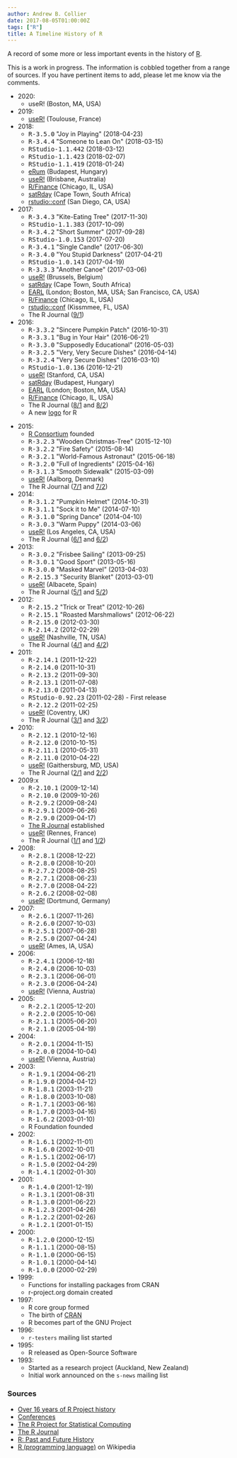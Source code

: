 ```yaml
---
author: Andrew B. Collier
date: 2017-08-05T01:00:00Z
tags: ["R"]
title: A Timeline History of R
---
```


A record of some more or less important events in the history of [R](https://www.r-project.org/).

This is a work in progress. The information is cobbled together from a range of sources. If you have pertinent items to add, please let me know via the comments.

<!--more-->

<!--
    https://support.rstudio.com/hc/en-us/articles/200716783-RStudio-Release-History
-->

- 2020:
	- useR! (Boston, MA, USA)
- 2019:
	- [useR!](http://www.user2019.fr/) (Toulouse, France)
- 2018:
    - <kbd>R-3.5.0</kbd> "Joy in Playing" (2018-04-23)
    - <kbd>R-3.4.4</kbd> "Someone to Lean On" (2018-03-15)
    - <kbd class="bg-primary">RStudio-1.1.442</kbd> (2018-03-12)
    - <kbd class="bg-primary">RStudio-1.1.423</kbd> (2018-02-07)
    - <kbd class="bg-primary">RStudio-1.1.419</kbd> (2018-01-24)
    - [eRum](http://2018.erum.io/) (Budapest, Hungary)
    - [useR!](https://user2018.R-project.org/) (Brisbane, Australia)
    - [R/Finance](http://www.rinfinance.com/) (Chicago, IL, USA)
    - [satRday](http://capetown2018.satrdays.org/) (Cape Town, South Africa)
    - [rstudio::conf](https://www.rstudio.com/conference/) (San Diego, CA, USA)
- 2017:
    - <kbd>R-3.4.3</kbd> "Kite-Eating Tree" (2017-11-30)
    - <kbd class="bg-primary">RStudio-1.1.383</kbd> (2017-10-09)
    - <kbd>R-3.4.2</kbd> "Short Summer" (2017-09-28)
    - <kbd class="bg-primary">RStudio-1.0.153</kbd> (2017-07-20)
    - <kbd>R-3.4.1</kbd> "Single Candle" (2017-06-30)
    - <kbd>R-3.4.0</kbd> "You Stupid Darkness" (2017-04-21)
    - <kbd class="bg-primary">RStudio-1.0.143</kbd> (2017-04-19)
    - <kbd>R-3.3.3</kbd> "Another Canoe" (2017-03-06)
    - [useR!](https://user2017.brussels/) (Brussels, Belgium)
    - [satRday](http://capetown2017.satrdays.org/) (Cape Town, South Africa)
    - [EARL](https://earlconf.com/) (London; Boston, MA, USA; San Francisco, CA, USA)
    - [R/Finance](http://www.rinfinance.com/) (Chicago, IL, USA)
    - [rstudio::conf](https://www.rstudio.com/conference/) (Kissmmee, FL, USA)
    - The R Journal ([9/1](https://journal.r-project.org/archive/2017-1/))
- 2016:
    - <kbd>R-3.3.2</kbd> "Sincere Pumpkin Patch" (2016-10-31)
    - <kbd>R-3.3.1</kbd> "Bug in Your Hair" (2016-06-21)
    - <kbd>R-3.3.0</kbd> "Supposedly Educational" (2016-05-03)
    - <kbd>R-3.2.5</kbd> "Very, Very Secure Dishes" (2016-04-14)
    - <kbd>R-3.2.4</kbd> "Very Secure Dishes" (2016-03-10)
    - <kbd class="bg-primary">RStudio-1.0.136</kbd> (2016-12-21)
	- [useR!](https://www.r-project.org/useR-2016/) (Stanford, CA, USA)
    - [satRday](http://budapest.satrdays.org/) (Budapest, Hungary)
    - [EARL](https://earlconf.com/2016/) (London; Boston, MA, USA)
    - [R/Finance](http://www.rinfinance.com/) (Chicago, IL, USA)
    - The R Journal ([8/1](https://journal.r-project.org/archive/2016-1/) and [8/2](https://journal.r-project.org/archive/2016-2/))
    - A new [logo](https://www.r-project.org/logo) for R
<!--more-->
- 2015:
	- [R Consortium](https://www.r-consortium.org/) founded
	- <kbd>R-3.2.3</kbd> "Wooden Christmas-Tree" (2015-12-10)
    - <kbd>R-3.2.2</kbd> "Fire Safety" (2015-08-14)
    - <kbd>R-3.2.1</kbd> "World-Famous Astronaut" (2015-06-18)
    - <kbd>R-3.2.0</kbd> "Full of Ingredients" (2015-04-16)
    - <kbd>R-3.1.3</kbd> "Smooth Sidewalk" (2015-03-09)
	- [useR!](https://www.r-project.org/useR-2015/) (Aalborg, Denmark)
    - The R Journal ([7/1](https://journal.r-project.org/archive/2015-1/) and [7/2](https://journal.r-project.org/archive/2015-2/))
- 2014:
    - <kbd>R-3.1.2</kbd> "Pumpkin Helmet" (2014-10-31)
    - <kbd>R-3.1.1</kbd> "Sock it to Me" (2014-07-10)
    - <kbd>R-3.1.0</kbd> "Spring Dance" (2014-04-10)
    - <kbd>R-3.0.3</kbd> "Warm Puppy" (2014-03-06)
	- [useR!](https://www.r-project.org/useR-2014/) (Los Angeles, CA, USA)
    - The R Journal ([6/1](https://journal.r-project.org/archive/2014-1/) and [6/2](https://journal.r-project.org/archive/2014-2/))
- 2013:
    - <kbd>R-3.0.2</kbd> "Frisbee Sailing" (2013-09-25)
    - <kbd>R-3.0.1</kbd> "Good Sport" (2013-05-16)
    - <kbd>R-3.0.0</kbd> "Masked Marvel" (2013-04-03)
    - <kbd>R-2.15.3</kbd> "Security Blanket" (2013-03-01)
	- [useR!](https://www.r-project.org/useR-2013/") (Albacete, Spain)
    - The R Journal ([5/1](https://journal.r-project.org/archive/2013-1/) and [5/2](https://journal.r-project.org/archive/2013-2/))
- 2012:
    - <kbd>R-2.15.2</kbd> "Trick or Treat" (2012-10-26)
    - <kbd>R-2.15.1</kbd> "Roasted Marshmallows" (2012-06-22)
    - <kbd>R-2.15.0</kbd> (2012-03-30)
    - <kbd>R-2.14.2</kbd> (2012-02-29)
	- [useR!](https://www.r-project.org/conferences/useR-2012) (Nashville, TN, USA)
    - The R Journal ([4/1](https://journal.r-project.org/archive/2012-1/) and [4/2](https://journal.r-project.org/archive/2012-2/))
- 2011:
    - <kbd>R-2.14.1</kbd> (2011-12-22)
    - <kbd>R-2.14.0</kbd> (2011-10-31)
    - <kbd>R-2.13.2</kbd> (2011-09-30)
    - <kbd>R-2.13.1</kbd> (2011-07-08)
    - <kbd>R-2.13.0</kbd> (2011-04-13)
    - <kbd class="bg-primary">RStudio-0.92.23</kbd> (2011-02-28) - First release
    - <kbd>R-2.12.2</kbd> (2011-02-25)
	- [useR!](https://www.r-project.org/conferences/useR-2011) (Coventry, UK)
    - The R Journal ([3/1](https://journal.r-project.org/archive/2011-1/) and [3/2](https://journal.r-project.org/archive/2011-2/))
- 2010:
    - <kbd>R-2.12.1</kbd> (2010-12-16)
    - <kbd>R-2.12.0</kbd> (2010-10-15)
    - <kbd>R-2.11.1</kbd> (2010-05-31)
    - <kbd>R-2.11.0</kbd> (2010-04-22)
	- [useR!](https://www.r-project.org/conferences/useR-2010) (Gaithersburg, MD, USA)
    - The R Journal ([2/1](https://journal.r-project.org/archive/2010-1/) and [2/2](https://journal.r-project.org/archive/2010-2/))
- 2009:x
    - <kbd>R-2.10.1</kbd> (2009-12-14)
    - <kbd>R-2.10.0</kbd> (2009-10-26)
    - <kbd>R-2.9.2</kbd> (2009-08-24)
    - <kbd>R-2.9.1</kbd> (2009-06-26)
    - <kbd>R-2.9.0</kbd> (2009-04-17)
	- [The R Journal](https://journal.r-project.org/) established
	- [useR!](https://www.r-project.org/conferences/useR-2009) (Rennes, France)
    - The R Journal ([1/1](https://journal.r-project.org/archive/2009-1/) and [1/2](https://journal.r-project.org/archive/2009-2/))
- 2008:
    - <kbd>R-2.8.1</kbd> (2008-12-22)
    - <kbd>R-2.8.0</kbd> (2008-10-20)
    - <kbd>R-2.7.2</kbd> (2008-08-25)
    - <kbd>R-2.7.1</kbd> (2008-06-23)
    - <kbd>R-2.7.0</kbd> (2008-04-22)
    - <kbd>R-2.6.2</kbd> (2008-02-08)
	- [useR!](https://www.r-project.org/conferences/useR-2008) (Dortmund, Germany)
- 2007:
    - <kbd>R-2.6.1</kbd> (2007-11-26)
    - <kbd>R-2.6.0</kbd> (2007-10-03)
    - <kbd>R-2.5.1</kbd> (2007-06-28)
    - <kbd>R-2.5.0</kbd> (2007-04-24)
	- [useR!](https://www.r-project.org/conferences/useR-2007) (Ames, IA, USA)
- 2006:
    - <kbd>R-2.4.1</kbd> (2006-12-18)
    - <kbd>R-2.4.0</kbd> (2006-10-03)
    - <kbd>R-2.3.1</kbd> (2006-06-01)
    - <kbd>R-2.3.0</kbd> (2006-04-24)
	- [useR!](https://www.r-project.org/conferences/useR-2006) (Vienna, Austria)
- 2005:
    - <kbd>R-2.2.1</kbd> (2005-12-20)
    - <kbd>R-2.2.0</kbd> (2005-10-06)
    - <kbd>R-2.1.1</kbd> (2005-06-20)
    - <kbd>R-2.1.0</kbd> (2005-04-19)
- 2004:
    - <kbd>R-2.0.1</kbd> (2004-11-15)
    - <kbd>R-2.0.0</kbd> (2004-10-04)
	- [useR!](https://www.r-project.org/conferences/useR-2004) (Vienna, Austria)
- 2003:
    - <kbd>R-1.9.1</kbd> (2004-06-21)
    - <kbd>R-1.9.0</kbd> (2004-04-12)
    - <kbd>R-1.8.1</kbd> (2003-11-21)
    - <kbd>R-1.8.0</kbd> (2003-10-08)
    - <kbd>R-1.7.1</kbd> (2003-06-16)
    - <kbd>R-1.7.0</kbd> (2003-04-16)
    - <kbd>R-1.6.2</kbd> (2003-01-10)
	- R Foundation founded
- 2002:
    - <kbd>R-1.6.1</kbd> (2002-11-01)
    - <kbd>R-1.6.0</kbd> (2002-10-01)
    - <kbd>R-1.5.1</kbd> (2002-06-17)
    - <kbd>R-1.5.0</kbd> (2002-04-29)
    - <kbd>R-1.4.1</kbd> (2002-01-30)
- 2001:
    - <kbd>R-1.4.0</kbd> (2001-12-19)
    - <kbd>R-1.3.1</kbd> (2001-08-31)
    - <kbd>R-1.3.0</kbd> (2001-06-22)
    - <kbd>R-1.2.3</kbd> (2001-04-26)
    - <kbd>R-1.2.2</kbd> (2001-02-26)
    - <kbd>R-1.2.1</kbd> (2001-01-15)
- 2000:
    - <kbd>R-1.2.0</kbd> (2000-12-15)
    - <kbd>R-1.1.1</kbd> (2000-08-15)
    - <kbd>R-1.1.0</kbd> (2000-06-15)
    - <kbd>R-1.0.1</kbd> (2000-04-14)
    - <kbd>R-1.0.0</kbd> (2000-02-29)
- 1999:
	- Functions for installing packages from CRAN
    - r-project.org domain created
- 1997:
	- R core group formed
	- The birth of [CRAN](https://cran.r-project.org/)
	- R becomes part of the GNU Project
- 1996:
	- <code>r-testers</code> mailing list started
- 1995:
	- R released as Open-Source Software
- 1993:
	- Started as a research project (Auckland, New Zealand)
	- Initial work announced on the <code>s-news</code> mailing list

### Sources

- [Over 16 years of R Project history](http://blog.revolutionanalytics.com/2016/03/16-years-of-r-history.html)
- [Conferences](https://www.r-project.org/conferences.html)
- [The R Project for Statistical Computing](https://www.r-project.org/)
- [The R Journal](https://journal.r-project.org/archive/)
- [R: Past and Future History](https://cran.r-project.org/doc/html/interface98-paper/paper.html)
- [R (programming language)](https://en.wikipedia.org/wiki/R_(programming_language)) on Wikipedia
